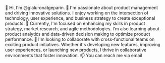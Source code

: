 👋 Hi, I'm @gialuronatgeparin.
👀 I'm passionate about product management and driving innovative solutions. I enjoy working on the intersection of technology, user experience, and business strategy to create exceptional products.
🌱 Currently, I'm focused on enhancing my skills in product strategy, market research, and agile methodologies. I'm also learning about product analytics and data-driven decision making to optimize product performance.
💞️ I'm looking to collaborate with cross-functional teams on exciting product initiatives. Whether it's developing new features, improving user experiences, or launching new products, I thrive in collaborative environments that foster innovation.
📫 You can reach me via email
